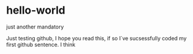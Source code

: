 # hello-world
just another mandatory

Just testing github, I hope you read this, if so I`ve sucsessfully coded my first github sentence.
I think
